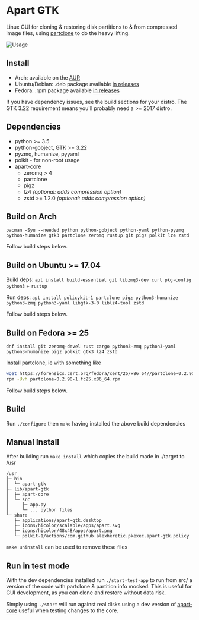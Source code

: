 Apart GTK
=========
Linux GUI for cloning & restoring disk partitions to & from compressed image files, using [partclone](http://partclone.org) to do the heavy lifting.

![Usage](https://raw.githubusercontent.com/alexheretic/apart-gtk/readme-images/apart-gtk-usage.gif?raw=true "Usage")

## Install
* Arch: available on the [AUR](https://aur.archlinux.org/packages/apart-gtk)
* Ubuntu/Debian: .deb package available [in releases](https://github.com/alexheretic/apart-gtk/releases)
* Fedora: .rpm package available [in releases](https://github.com/alexheretic/apart-gtk/releases)

If you have dependency issues, see the build sections for your distro. The GTK 3.22 requirement means you'll probably need a >= 2017 distro.

## Dependencies
* python >= 3.5
* python-gobject, GTK >= 3.22
* pyzmq, humanize, pyyaml
* polkit - for non-root usage
* [apart-core](https://github.com/alexheretic/apart-core)
  * zeromq > 4
  * partclone
  * pigz
  * lz4 *(optional: adds compression option)*
  * zstd >= 1.2.0 *(optional: adds compression option)*

## Build on Arch
`pacman -Syu --needed python python-gobject python-yaml python-pyzmq python-humanize gtk3 partclone zeromq rustup git pigz polkit lz4 zstd`

Follow build steps below.

## Build on Ubuntu >= 17.04
Build deps: `apt install build-essential git libzmq3-dev curl pkg-config python3` + `rustup`

Run deps: `apt install policykit-1 partclone pigz python3-humanize python3-zmq python3-yaml libgtk-3-0 liblz4-tool zstd`

Follow build steps below.

## Build on Fedora >= 25
`dnf install git zeromq-devel rust cargo python3-zmq python3-yaml python3-humanize pigz polkit gtk3 lz4 zstd`

Install partclone, ie with something like
```sh
wget https://forensics.cert.org/fedora/cert/25/x86_64//partclone-0.2.90-1.fc25.x86_64.rpm
rpm -Uvh partclone-0.2.90-1.fc25.x86_64.rpm
```

Follow build steps below.

## Build
Run `./configure` then `make` having installed the above build dependencies

## Manual Install
After building run `make install` which copies the build made in ./target to /usr
```
/usr
├─ bin
│  └─ apart-gtk
├─ lib/apart-gtk
│  ├─ apart-core
│  └─ src
│     ├─ app.py
│     └─ ... python files
└─ share
   ├─ applications/apart-gtk.desktop
   ├─ icons/hicolor/scalable/apps/apart.svg
   ├─ icons/hicolor/48x48/apps/apart.png
   └─ polkit-1/actions/com.github.alexheretic.pkexec.apart-gtk.policy
```

`make uninstall` can be used to remove these files

## Run in test mode
With the dev dependencies installed run `./start-test-app` to run from src/ a version of the code with
partclone & partition info mocked. This is useful for GUI development, as you can clone and restore without data risk.

Simply using `./start` will run against real disks using a dev version of [apart-core](https://github.com/alexheretic/apart-core) useful when testing changes to the core.
